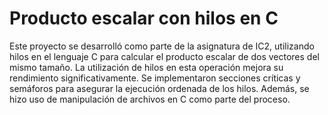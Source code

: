 # Producto escalar con hilos en C
Este proyecto se desarrolló como parte de la asignatura de IC2, utilizando hilos en el lenguaje C para calcular el producto escalar de dos vectores del mismo tamaño. 
La utilización de hilos en esta operación mejora su rendimiento significativamente. Se implementaron secciones críticas y semáforos para asegurar la ejecución ordenada de los hilos. 
Además, se hizo uso de manipulación de archivos en C como parte del proceso.
